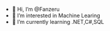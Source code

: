 - 👋 Hi, I’m @Fanzeru
- 👀 I’m interested in Machine Learing 
- 🌱 I’m currently learning .NET,C#,SQL


<!---
Fanzeru/Fanzeru is
--->
